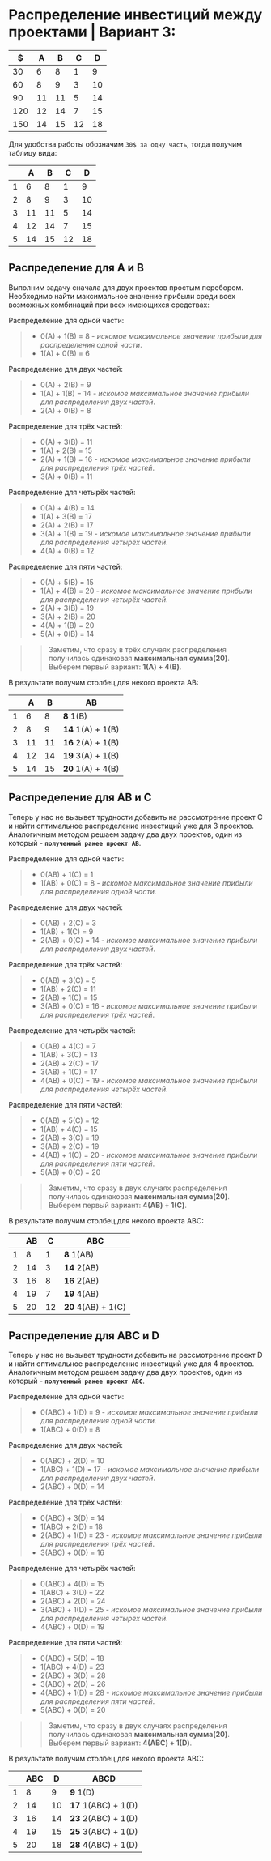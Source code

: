 # Распределение инвестиций между проектами | Вариант 3: 

| $   | A  | B  | С  | D  | 
|-----|----|----|----|----|  
| 30  | 6  | 8  | 1  | 9  | 
| 60  | 8  | 9  | 3  | 10 | 
| 90  | 11 | 11 | 5  | 14 | 
| 120 | 12 | 14 | 7  | 15 | 
| 150 | 14 | 15 | 12 | 18 | 

Для удобства работы обозначим `30$ за одну часть`, тогда получим таблицу вида: 

|    | A  | B  | С  | D  | 
|-----|----|----|----|----|  
| 1  | 6  | 8  | 1  | 9  | 
| 2  | 8  | 9  | 3  | 10 | 
| 3  | 11 | 11 | 5  | 14 | 
| 4 | 12 | 14 | 7  | 15 | 
| 5 | 14 | 15 | 12 | 18 | 

## Распределение для A и B
Выполним задачу сначала для двух проектов простым перебором. Необходимо найти максимальное значение прибыли среди всех возможных комбинаций при всех имеющихся средствах:

Распределение для одной части:
>* 0(A) + 1(B) = 8 - _искомое максимальное значение прибыли для распределения одной части_.
>* 1(A) + 0(B) = 6

Распределение для двух частей:
>* 0(A) + 2(B) = 9
>* 1(A) + 1(B) = 14 - _искомое максимальное значение прибыли для распределения двух частей_.
>* 2(A) + 0(B) = 8

Распределение для трёх частей:
>* 0(A) + 3(B) = 11
>* 1(A) + 2(B) = 15
>* 2(A) + 1(B) = 16 - _искомое максимальное значение прибыли для распределения трёх частей_.
>* 3(A) + 0(B) = 11

Распределение для четырёх частей:
>* 0(A) + 4(B) = 14
>* 1(A) + 3(B) = 17
>* 2(A) + 2(B) = 17
>* 3(A) + 1(B) = 19 - _искомое максимальное значение прибыли для распределения четырёх частей_.
>* 4(A) + 0(B) = 12

Распределение для пяти частей:
>* 0(A) + 5(B) = 15
>* 1(A) + 4(B) = 20 - _искомое максимальное значение прибыли для распределения четырёх частей_.
>* 2(A) + 3(B) = 19
>* 3(A) + 2(B) = 20
>* 4(A) + 1(B) = 20
>* 5(A) + 0(B) = 14

>>Заметим, что сразу в трёх случаях распределения получилась одинаковая **максимальная сумма(20)**. Выберем первый вариант: **1(A) + 4(B)**.

В результате получим столбец для некого проекта AB:

|    | A  | B  | AB |
|----|----|----|----|  
| 1  | 6  | 8  | **8** 1(B)| 
| 2  | 8  | 9  | **14** 1(A) + 1(B)|
| 3  | 11 | 11 | **16** 2(A) + 1(B)| 
| 4 | 12 | 14 | **19** 3(A) + 1(B)|
| 5 | 14 | 15 | **20** 1(A) + 4(B)|

## Распределение для AB и C
Теперь у нас не вызывет трудности добавить на рассмотрение проект C и найти оптимальное распределение инвестиций уже для 3 проектов. Аналогичным методом решаем задачу два двух проектов, один из который - **`полученный ранее проект AB`**.

Распределение для одной части:
>* 0(AB) + 1(C) = 1
>* 1(AB) + 0(C) = 8 - _искомое максимальное значение прибыли для распределения одной части_.

Распределение для двух частей:
>* 0(AB) + 2(C) = 3
>* 1(AB) + 1(C) = 9
>* 2(AB) + 0(C) = 14 - _искомое максимальное значение прибыли для распределения двух частей_.

Распределение для трёх частей:
>* 0(AB) + 3(C) = 5
>* 1(AB) + 2(C) = 11
>* 2(AB) + 1(C) = 15
>* 3(AB) + 0(C) = 16 - _искомое максимальное значение прибыли для распределения трёх частей_.

Распределение для четырёх частей:
>* 0(AB) + 4(C) = 7
>* 1(AB) + 3(C) = 13
>* 2(AB) + 2(C) = 17
>* 3(AB) + 1(C) = 17
>* 4(AB) + 0(C) = 19 - _искомое максимальное значение прибыли для распределения четырёх частей_.

Распределение для пяти частей:
>* 0(AB) + 5(C) = 12
>* 1(AB) + 4(C) = 15
>* 2(AB) + 3(C) = 19
>* 3(AB) + 2(C) = 19
>* 4(AB) + 1(C) = 20 - _искомое максимальное значение прибыли для распределения пяти частей_.
>* 5(AB) + 0(C) = 20

>>Заметим, что сразу в двух случаях распределения получилась одинаковая **максимальная сумма(20)**. Выберем первый вариант: **4(AB) + 1(C)**.

В результате получим столбец для некого проекта ABC:

|    | AB  | C  | ABC |
|----|----|----|----|  
| 1  | 8  | 1  | **8** 1(AB)| 
| 2  | 14  | 3  | **14** 2(AB)|
| 3  | 16 | 8 | **16** 2(AB)| 
| 4 | 19 | 7 | **19** 4(AB)|
| 5 | 20 | 12 | **20** 4(AB) + 1(C)|

## Распределение для ABC и D
Теперь у нас не вызывет трудности добавить на рассмотрение проект D и найти оптимальное распределение инвестиций уже для 4 проектов. Аналогичным методом решаем задачу два двух проектов, один из который - **`полученный ранее проект ABC`**.

Распределение для одной части:
>* 0(ABC) + 1(D) = 9 - _искомое максимальное значение прибыли для распределения одной части_.
>* 1(ABC) + 0(D) = 8

Распределение для двух частей:
>* 0(ABC) + 2(D) = 10
>* 1(ABC) + 1(D) = 17 - _искомое максимальное значение прибыли для распределения двух частей_.
>* 2(ABC) + 0(D) = 14

Распределение для трёх частей:
>* 0(ABC) + 3(D) = 14
>* 1(ABC) + 2(D) = 18
>* 2(ABC) + 1(D) = 23 - _искомое максимальное значение прибыли для распределения трёх частей_.
>* 3(ABC) + 0(D) = 16

Распределение для четырёх частей:
>* 0(ABC) + 4(D) = 15
>* 1(ABC) + 3(D) = 22
>* 2(ABC) + 2(D) = 24
>* 3(ABC) + 1(D) = 25 - _искомое максимальное значение прибыли для распределения четырёх частей_.
>* 4(ABC) + 0(D) = 19

Распределение для пяти частей:
>* 0(ABC) + 5(D) = 18
>* 1(ABC) + 4(D) = 23
>* 2(ABC) + 3(D) = 28
>* 3(ABC) + 2(D) = 26
>* 4(ABC) + 1(D) = 28 - _искомое максимальное значение прибыли для распределения пяти частей_.
>* 5(ABC) + 0(D) = 20

>>Заметим, что сразу в двух случаях распределения получилась одинаковая **максимальная сумма(20)**. Выберем первый вариант: **4(ABC) + 1(D)**.

В результате получим столбец для некого проекта ABC:

|    | ABC  | D  | ABCD |
|----|----|----|----|  
| 1  | 8  | 9  | **9** 1(D)| 
| 2  | 14  | 10  | **17** 1(ABC) + 1(D)|
| 3  | 16 | 14 | **23** 2(ABC) + 1(D)| 
| 4 | 19 | 15 | **25** 3(ABC) + 1(D)|
| 5 | 20 | 18 | **28** 4(ABC) + 1(D)|
